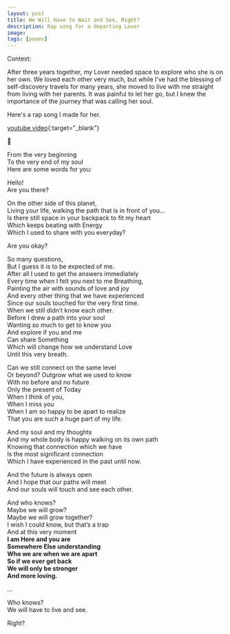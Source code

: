 ```yaml
---
layout: post
title: We Will Have to Wait and See, Right?
description: Rap song for a departing Lover
image:
tags: [poems]
---
```


Context: 

After three years together, my Lover needed space to explore who she is on her own. We loved each other very much, but while I've had the blessing of self-discovery travels for many years, she moved to live with me straight from living with her parents. It was painful to let her go, but I knew the importance of the journey that was calling her soul.

Here's a rap song I made for her.

[youtube video](https://www.youtube.com/watch?v=ZYvQpMGdfto){:target="_blank"}

💜

From the very beginning  <br>
To the very end of my soul  <br>
Here are some words for you: <br>

Hello!  <br>
Are you there? <br>

On the other side of this planet,  <br>
Living your life, walking the path that is in front of you…  <br>
Is there still space in your backpack to fit my heart  <br>
Which keeps beating with Energy  <br>
Which I used to share with you everyday?<br>

Are you okay?<br>

So many questions,  <br>
But I guess it is to be expected of me.  <br>
After all I used to get the answers immediately  <br>
Every time when I felt you next to me Breathing,  <br>
Painting the air with sounds of love and joy  <br>
And every other thing that we have experienced  <br>
Since our souls touched for the very first time.  <br>
When we still didn’t know each other.  <br>
Before I drew a path into your soul  <br>
Wanting so much to get to know you  <br>
And explore if you and me  <br>
Can share Something  <br>
Which will change how we understand Love  <br>
Until this very breath.<br>

Can we still connect on the same level  <br>
Or beyond? Outgrow what we used to know  <br>
With no before and no future  <br>
Only the present of Today  <br>
When I think of you,  <br>
When I miss you  <br>
When I am so happy to be apart to realize  <br>
That you are such a huge part of my life.<br>

And my soul and my thoughts  <br>
And my whole body is happy walking on its own path  <br>
Knowing that connection which we have  <br>
Is the most significant connection  <br>
Which I have experienced in the past until now.<br>

And the future is always open  <br>
And I hope that our paths will meet  <br>
And our souls will touch and see each other.<br>

And who knows?  <br>
Maybe we will grow?  <br>
Maybe we will grow together?  <br>
I wish I could know, but that’s a trap  <br>
And at this very moment  <br>
**I am Here and you are  <br>
Somewhere Else understanding  <br>
Who we are when we are apart  <br>
So if we ever get back  <br>
We will only be stronger  <br>
And more loving.** <br>

…<br>

Who knows?  <br>
We will have to live and see.<br>

Right?<br>